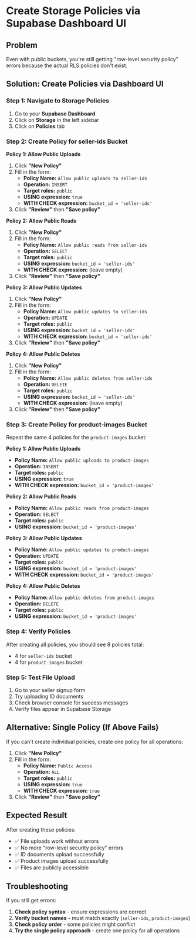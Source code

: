 # Create Storage Policies via Supabase Dashboard UI

## Problem
Even with public buckets, you're still getting "row-level security policy" errors because the actual RLS policies don't exist.

## Solution: Create Policies via Dashboard UI

### Step 1: Navigate to Storage Policies
1. Go to your **Supabase Dashboard**
2. Click on **Storage** in the left sidebar
3. Click on **Policies** tab

### Step 2: Create Policy for seller-ids Bucket

**Policy 1: Allow Public Uploads**
1. Click **"New Policy"**
2. Fill in the form:
   - **Policy Name:** `Allow public uploads to seller-ids`
   - **Operation:** `INSERT`
   - **Target roles:** `public`
   - **USING expression:** `true`
   - **WITH CHECK expression:** `bucket_id = 'seller-ids'`
3. Click **"Review"** then **"Save policy"**

**Policy 2: Allow Public Reads**
1. Click **"New Policy"**
2. Fill in the form:
   - **Policy Name:** `Allow public reads from seller-ids`
   - **Operation:** `SELECT`
   - **Target roles:** `public`
   - **USING expression:** `bucket_id = 'seller-ids'`
   - **WITH CHECK expression:** (leave empty)
3. Click **"Review"** then **"Save policy"**

**Policy 3: Allow Public Updates**
1. Click **"New Policy"**
2. Fill in the form:
   - **Policy Name:** `Allow public updates to seller-ids`
   - **Operation:** `UPDATE`
   - **Target roles:** `public`
   - **USING expression:** `bucket_id = 'seller-ids'`
   - **WITH CHECK expression:** `bucket_id = 'seller-ids'`
3. Click **"Review"** then **"Save policy"**

**Policy 4: Allow Public Deletes**
1. Click **"New Policy"**
2. Fill in the form:
   - **Policy Name:** `Allow public deletes from seller-ids`
   - **Operation:** `DELETE`
   - **Target roles:** `public`
   - **USING expression:** `bucket_id = 'seller-ids'`
   - **WITH CHECK expression:** (leave empty)
3. Click **"Review"** then **"Save policy"**

### Step 3: Create Policy for product-images Bucket

Repeat the same 4 policies for the `product-images` bucket:

**Policy 1: Allow Public Uploads**
- **Policy Name:** `Allow public uploads to product-images`
- **Operation:** `INSERT`
- **Target roles:** `public`
- **USING expression:** `true`
- **WITH CHECK expression:** `bucket_id = 'product-images'`

**Policy 2: Allow Public Reads**
- **Policy Name:** `Allow public reads from product-images`
- **Operation:** `SELECT`
- **Target roles:** `public`
- **USING expression:** `bucket_id = 'product-images'`

**Policy 3: Allow Public Updates**
- **Policy Name:** `Allow public updates to product-images`
- **Operation:** `UPDATE`
- **Target roles:** `public`
- **USING expression:** `bucket_id = 'product-images'`
- **WITH CHECK expression:** `bucket_id = 'product-images'`

**Policy 4: Allow Public Deletes**
- **Policy Name:** `Allow public deletes from product-images`
- **Operation:** `DELETE`
- **Target roles:** `public`
- **USING expression:** `bucket_id = 'product-images'`

### Step 4: Verify Policies
After creating all policies, you should see 8 policies total:
- 4 for `seller-ids` bucket
- 4 for `product-images` bucket

### Step 5: Test File Upload
1. Go to your seller signup form
2. Try uploading ID documents
3. Check browser console for success messages
4. Verify files appear in Supabase Storage

## Alternative: Single Policy (If Above Fails)

If you can't create individual policies, create one policy for all operations:

1. Click **"New Policy"**
2. Fill in the form:
   - **Policy Name:** `Public Access`
   - **Operation:** `ALL`
   - **Target roles:** `public`
   - **USING expression:** `true`
   - **WITH CHECK expression:** `true`
3. Click **"Review"** then **"Save policy"**

## Expected Result

After creating these policies:
- ✅ File uploads work without errors
- ✅ No more "row-level security policy" errors
- ✅ ID documents upload successfully
- ✅ Product images upload successfully
- ✅ Files are publicly accessible

## Troubleshooting

If you still get errors:
1. **Check policy syntax** - ensure expressions are correct
2. **Verify bucket names** - must match exactly (`seller-ids`, `product-images`)
3. **Check policy order** - some policies might conflict
4. **Try the single policy approach** - create one policy for all operations


